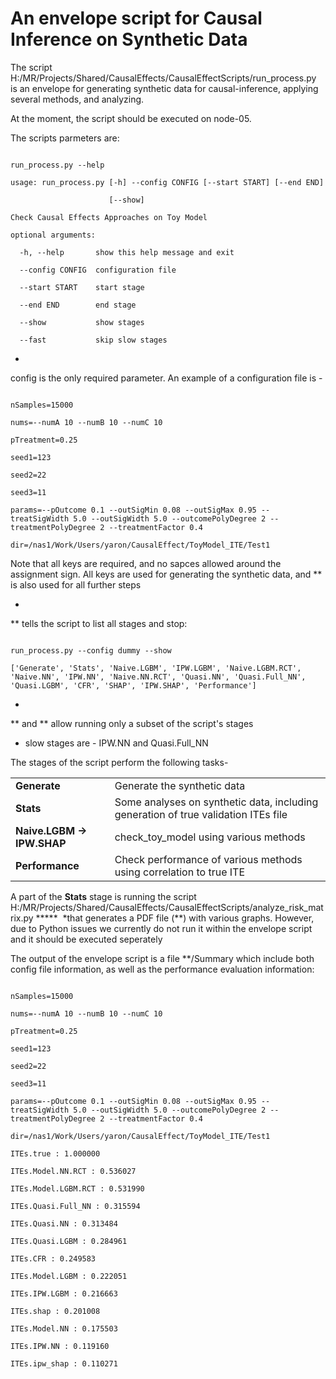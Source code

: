 # An envelope script for Causal Inference on Synthetic Data

The script H:/MR/Projects/Shared/CausalEffects/CausalEffectScripts/run_process.py is an envelope for generating synthetic data for causal-inference, applying several methods, and analyzing.

At the moment, the script should be executed on node-05.

The scripts parmeters are:

```

run_process.py --help

usage: run_process.py [-h] --config CONFIG [--start START] [--end END]

                      [--show]

Check Causal Effects Approaches on Toy Model

optional arguments:

  -h, --help       show this help message and exit

  --config CONFIG  configuration file

  --start START    start stage

  --end END        end stage

  --show           show stages

  --fast           skip slow stages

```

- 

config is the only required parameter. An example of a configuration file is - 

```

nSamples=15000

nums=--numA 10 --numB 10 --numC 10

pTreatment=0.25

seed1=123

seed2=22

seed3=11

params=--pOutcome 0.1 --outSigMin 0.08 --outSigMax 0.95 --treatSigWidth 5.0 --outSigWidth 5.0 --outcomePolyDegree 2 --treatmentPolyDegree 2 --treatmentFactor 0.4

dir=/nas1/Work/Users/yaron/CausalEffect/ToyModel_ITE/Test1

```

Note that all keys are required, and no sapces allowed around the assignment sign. All keys are used for generating the synthetic data, and ** is also used for all further steps

- 

** tells the script to list all stages and stop:

```

run_process.py --config dummy --show

['Generate', 'Stats', 'Naive.LGBM', 'IPW.LGBM', 'Naive.LGBM.RCT', 'Naive.NN', 'IPW.NN', 'Naive.NN.RCT', 'Quasi.NN', 'Quasi.Full_NN', 'Quasi.LGBM', 'CFR', 'SHAP', 'IPW.SHAP', 'Performance']

```

- 

** and ** allow running only a subset of the script's stages

- slow stages are - IPW.NN and Quasi.Full_NN

The stages of the script perform the following tasks-

<table><tbody>

<tr>

<td><strong>Generate</strong></td>

<td>Generate the synthetic data</td>

</tr>

<tr>

<td><strong>Stats</strong></td>

<td>Some analyses on synthetic data, including generation of true validation ITEs file</td>

</tr>

<tr>

<td><strong>Naive.LGBM → IPW.SHAP</strong></td>

<td>check_toy_model using various methods</td>

</tr>

<tr>

<td><strong>Performance</strong></td>

<td>Check performance of various methods using correlation to true ITE</td>

</tr>

</tbody></table>

A part of the **Stats** stage is running the script H:/MR/Projects/Shared/CausalEffects/CausalEffectScripts/analyze_risk_matrix.py *****  *that generates a PDF file (**) with various graphs. However, due to Python issues we currently do not run it within the envelope script and it should be executed seperately

The output of the envelope script is a file **/Summary which include both config file information, as well as the performance evaluation information:

```

nSamples=15000

nums=--numA 10 --numB 10 --numC 10

pTreatment=0.25

seed1=123

seed2=22

seed3=11

params=--pOutcome 0.1 --outSigMin 0.08 --outSigMax 0.95 --treatSigWidth 5.0 --outSigWidth 5.0 --outcomePolyDegree 2 --treatmentPolyDegree 2 --treatmentFactor 0.4

dir=/nas1/Work/Users/yaron/CausalEffect/ToyModel_ITE/Test1

ITEs.true : 1.000000

ITEs.Model.NN.RCT : 0.536027

ITEs.Model.LGBM.RCT : 0.531990

ITEs.Quasi.Full_NN : 0.315594

ITEs.Quasi.NN : 0.313484

ITEs.Quasi.LGBM : 0.284961

ITEs.CFR : 0.249583

ITEs.Model.LGBM : 0.222051

ITEs.IPW.LGBM : 0.216663

ITEs.shap : 0.201008

ITEs.Model.NN : 0.175503

ITEs.IPW.NN : 0.119160

ITEs.ipw_shap : 0.110271

```

 

 

